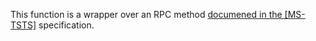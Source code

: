 This function is a wrapper over an RPC method [documened in the [MS-TSTS]](https://learn.microsoft.com/en-us/openspecs/windows_protocols/ms-tsts/6f43f9e4-2d80-4c5c-bc0b-7f653b1d7c02) specification.
